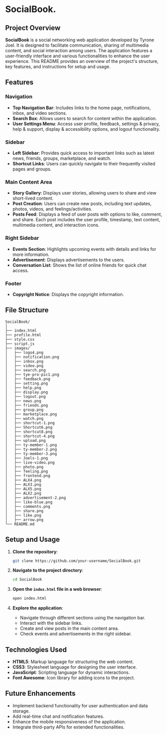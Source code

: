 # SocialBook.

## Project Overview

**SocialBook** is a social networking web application developed by Tyrone Joel. It is designed to facilitate communication, sharing of multimedia content, and social interaction among users. The application features a user-friendly interface and various functionalities to enhance the user experience. This README provides an overview of the project's structure, key features, and instructions for setup and usage.

## Features

### Navigation
- **Top Navigation Bar**: Includes links to the home page, notifications, inbox, and video sections.
- **Search Box**: Allows users to search for content within the application.
- **User Settings Menu**: Access user profile, feedback, settings & privacy, help & support, display & accessibility options, and logout functionality.

### Sidebar
- **Left Sidebar**: Provides quick access to important links such as latest news, friends, groups, marketplace, and watch.
- **Shortcut Links**: Users can quickly navigate to their frequently visited pages and groups.

### Main Content Area
- **Story Gallery**: Displays user stories, allowing users to share and view short-lived content.
- **Post Creation**: Users can create new posts, including text updates, photos, videos, and feelings/activities.
- **Posts Feed**: Displays a feed of user posts with options to like, comment, and share. Each post includes the user profile, timestamp, text content, multimedia content, and interaction icons.

### Right Sidebar
- **Events Section**: Highlights upcoming events with details and links for more information.
- **Advertisement**: Displays advertisements to the users.
- **Conversation List**: Shows the list of online friends for quick chat access.

### Footer
- **Copyright Notice**: Displays the copyright information.

## File Structure

```
SocialBook/
│
├── index.html
├── profile.html
├── style.css
├── script.js
├── images/
│   ├── logo4.png
│   ├── notification.png
│   ├── inbox.png
│   ├── video.png
│   ├── search.png
│   ├── tye-pro-pic1.png
│   ├── feedback.png
│   ├── setting.png
│   ├── help.png
│   ├── display.png
│   ├── logout.png
│   ├── news.png
│   ├── friends.png
│   ├── group.png
│   ├── marketplace.png
│   ├── watch.png
│   ├── shortcut-1.png
│   ├── Shortcut6.png
│   ├── shortcut8.png
│   ├── shortcut-4.png
│   ├── upload.png
│   ├── ty-member-1.png
│   ├── ty-member-2.png
│   ├── ty-member-3.png
│   ├── Joels-1.png
│   ├── live-video.png
│   ├── photo.png
│   ├── feeling.png
│   ├── frontend.png
│   ├── ALX4.png
│   ├── ALX3.png
│   ├── ALX5.png
│   ├── ALX2.png
│   ├── advertisement-2.png
│   ├── like-blue.png
│   ├── comments.png
│   ├── share.png
│   ├── like.png
│   ├── arrow.png
└── README.md
```

## Setup and Usage

1. **Clone the repository**:
   ```bash
   git clone https://github.com/your-username/SocialBook.git
   ```

2. **Navigate to the project directory**:
   ```bash
   cd SocialBook
   ```

3. **Open the `index.html` file in a web browser**:
   ```bash
   open index.html
   ```

4. **Explore the application**:
   - Navigate through different sections using the navigation bar.
   - Interact with the sidebar links.
   - Create and view posts in the main content area.
   - Check events and advertisements in the right sidebar.

## Technologies Used

- **HTML5**: Markup language for structuring the web content.
- **CSS3**: Stylesheet language for designing the user interface.
- **JavaScript**: Scripting language for dynamic interactions.
- **Font Awesome**: Icon library for adding icons to the project.

## Future Enhancements

- Implement backend functionality for user authentication and data storage.
- Add real-time chat and notification features.
- Enhance the mobile responsiveness of the application.
- Integrate third-party APIs for extended functionalities.

